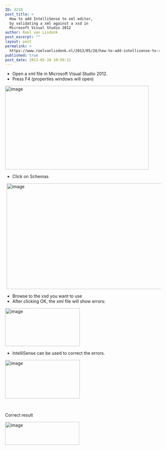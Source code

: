 ```yaml
---
ID: 3218
post_title: >
  How to add IntelliSense to xml editor,
  by validating a xml against a xsd in
  Microsoft Visual Studio 2012
author: Roel van Lisdonk
post_excerpt: ""
layout: post
permalink: >
  https://www.roelvanlisdonk.nl/2013/05/28/how-to-add-intellisense-to-xml-editor-by-validating-a-xml-against-a-xsd-in-microsoft-visual-studio-2012/
published: true
post_date: 2013-05-28 10:50:11
---
```

<ul>   <li>Open a xml file in Microsoft Visual Studio 2012.</li>    <li>Press F4 (properties windows will open)</li> </ul>  <p><a href="http://www.roelvanlisdonk.nl/wp-content/uploads/2013/05/image.png" rel="lightbox"><img title="image" style="border-top: 0px; border-right: 0px; background-image: none; border-bottom: 0px; padding-top: 0px; padding-left: 0px; margin: 0px; border-left: 0px; display: inline; padding-right: 0px" border="0" alt="image" src="http://www.roelvanlisdonk.nl/wp-content/uploads/2013/05/image_thumb.png" width="469" height="273" /></a></p>  <ul>   <li>Click on Schemas</li> </ul>  <p><a href="http://www.roelvanlisdonk.nl/wp-content/uploads/2013/05/image1.png" rel="lightbox"><img title="image" style="border-top: 0px; border-right: 0px; background-image: none; border-bottom: 0px; padding-top: 0px; padding-left: 0px; margin: 0px 5px; border-left: 0px; display: inline; padding-right: 0px" border="0" alt="image" src="http://www.roelvanlisdonk.nl/wp-content/uploads/2013/05/image_thumb1.png" width="516" height="345" /></a></p>  <ul>   <li>Browse to the xsd you want to use</li>    <li>After clicking OK, the xml file will show errors:</li> </ul>  <p><a href="http://www.roelvanlisdonk.nl/wp-content/uploads/2013/05/image2.png" rel="lightbox"><img title="image" style="border-top: 0px; border-right: 0px; background-image: none; border-bottom: 0px; padding-top: 0px; padding-left: 0px; margin: 0px; border-left: 0px; display: inline; padding-right: 0px" border="0" alt="image" src="http://www.roelvanlisdonk.nl/wp-content/uploads/2013/05/image_thumb2.png" width="244" height="124" /></a></p>  <ul>   <li> IntelliSense can be used to correct the errors.</li> </ul>  <p><a href="http://www.roelvanlisdonk.nl/wp-content/uploads/2013/05/image3.png" rel="lightbox"><img title="image" style="border-top: 0px; border-right: 0px; background-image: none; border-bottom: 0px; padding-top: 0px; padding-left: 0px; margin: 0px; border-left: 0px; display: inline; padding-right: 0px" border="0" alt="image" src="http://www.roelvanlisdonk.nl/wp-content/uploads/2013/05/image_thumb3.png" width="244" height="126" /></a></p>  <p>&#160;</p>  <p>Correct result</p>  <p><a href="http://www.roelvanlisdonk.nl/wp-content/uploads/2013/05/image4.png" rel="lightbox"><img title="image" style="border-top: 0px; border-right: 0px; background-image: none; border-bottom: 0px; padding-top: 0px; padding-left: 0px; margin: 0px; border-left: 0px; display: inline; padding-right: 0px" border="0" alt="image" src="http://www.roelvanlisdonk.nl/wp-content/uploads/2013/05/image_thumb4.png" width="242" height="75" /></a></p>